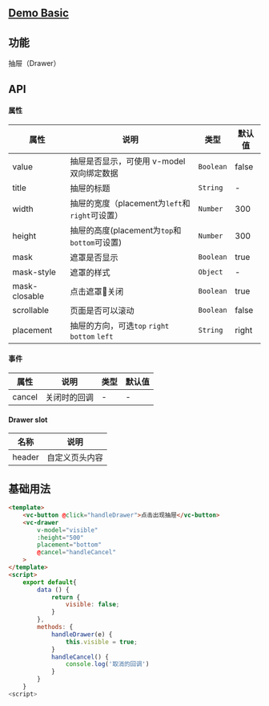 ## [Demo Basic](https://wya-team.github.io/wya-vc/dist/web/drawer/basic.html)
## 功能
抽屉（Drawer）

## API

#### 属性

属性 | 说明 | 类型 | 默认值
---|---|---|---
value | 抽屉是否显示，可使用 v-model 双向绑定数据 | `Boolean` | false
title | 抽屉的标题 | `String` | -
width | 抽屉的宽度（placement为`left`和`right`可设置）| `Number` | 300
height | 抽屉的高度(placement为`top`和`bottom`可设置) | `Number` | 300
mask | 遮罩是否显示 | `Boolean` | true 
mask-style | 遮罩的样式 | `Object` | -
mask-closable | 点击遮罩关闭 | `Boolean` | true
scrollable | 页面是否可以滚动 | `Boolean` | false
placement | 抽屉的方向，可选`top` `right` `bottom` `left` | `String` | right


#### 事件

属性 | 说明 | 类型 | 默认值
---|---|---|---
cancel | 关闭时的回调 | - | -

#### Drawer slot

名称 | 说明
--- | ---|
header | 自定义页头内容

## 基础用法

```html
<template>
    <vc-button @click="handleDrawer">点击出现抽屉</vc-button>
    <vc-drawer
        v-model="visible"
        :height="500"
        placement="bottom"
        @cancel="handleCancel"
    > 
</template>
<script>
    export default{
        data () {
            return {
                visible: false;
            }
        },
        methods: {
            handleDrawer(e) {
                this.visible = true;
            }
            handleCancel() {
                console.log('取消的回调')
            }
        }
    }
<script>
```